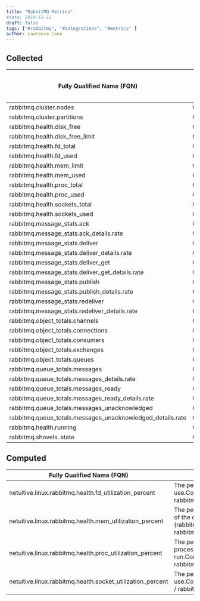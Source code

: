 ```yaml
---
title: "RabbitMQ Metrics"
#date: 2018-12-12
draft: false
tags: ["#rabbitmq", "#integrations", "#metrics" ]
author: Lawrence Lane
---
```


## Collected

| Fully Qualified Name (FQN)                                 | Type    | Units | Statistic | Min  | Max  | Sparse Data Strategy (SDS) | BASE | CORR | UTIL |
|------------------------------------------------------------|---------|-------|-----------|------|------|----------------------------|------|------|------|
| rabbitmq.cluster.nodes                                     | GAUGE   | count | average   | 0    | none | none                       | no   | no   | no   |
| rabbitmq.cluster.partitions                                | GAUGE   | count | average   | 0    | none | none                       | no   | no   | no   |
| rabbitmq.health.disk_free                                  | GAUGE   | bytes | average   | 0    | none | none                       | yes  | no   | no   |
| rabbitmq.health.disk_free_limit                            | GAUGE   | bytes | average   | 0    | none | none                       | no   | no   | no   |
| rabbitmq.health.fd_total                                   | GAUGE   | count | average   | 0    | none | none                       | no   | no   | no   |
| rabbitmq.health.fd_used                                    | GAUGE   | count | average   | 0    | none | none                       | yes  | no   | no   |
| rabbitmq.health.mem_limit                                  | GAUGE   | bytes | average   | 0    | none | none                       | no   | no   | no   |
| rabbitmq.health.mem_used                                   | GAUGE   | bytes | average   | 0    | none | none                       | yes  | no   | no   |
| rabbitmq.health.proc_total                                 | GAUGE   | count | average   | 0    | none | none                       | no   | no   | no   |
| rabbitmq.health.proc_used                                  | GAUGE   | count | average   | 0    | none | none                       | yes  | no   | no   |
| rabbitmq.health.sockets_total                              | GAUGE   | count | average   | 0    | none | none                       | no   | no   | no   |
| rabbitmq.health.sockets_used                               | GAUGE   | count | average   | 0    | none | none                       | yes  | no   | no   |
| rabbitmq.message_stats.ack                                 | COUNTER | count |           | 0    | none | none                       | yes  | no   | no   |
| rabbitmq.message_stats.ack_details.rate                    | GAUGE   | ops   | average   | none | none | none                       | yes  | no   | no   |
| rabbitmq.message_stats.deliver                             | COUNTER | count |           | 0    | none | none                       | yes  | no   | no   |
| rabbitmq.message_stats.deliver_details.rate                | GAUGE   | ops   | average   | none | none | none                       | yes  | no   | no   |
| rabbitmq.message_stats.deliver_get                         | COUNTER | count |           | 0    | none | none                       | yes  | no   | no   |
| rabbitmq.message_stats.deliver_get_details.rate            | GAUGE   | ops   | average   | none | none | none                       | yes  | no   | no   |
| rabbitmq.message_stats.publish                             | COUNTER | count |           | 0    | none | none                       | yes  | no   | no   |
| rabbitmq.message_stats.publish_details.rate                | GAUGE   | ops   | average   | none | none | none                       | yes  | no   | no   |
| rabbitmq.message_stats.redeliver                           | COUNTER | count |           | 0    | none | none                       | no   | no   | no   |
| rabbitmq.message_stats.redeliver_details.rate              | GAUGE   | ops   | average   | none | none | none                       | no   | no   | no   |
| rabbitmq.object_totals.channels                            | GAUGE   | count | average   | 0    | none | none                       | no   | no   | no   |
| rabbitmq.object_totals.connections                         | GAUGE   | count | average   | 0    | none | none                       | no   | no   | no   |
| rabbitmq.object_totals.consumers                           | GAUGE   | count | average   | 0    | none | none                       | no   | no   | no   |
| rabbitmq.object_totals.exchanges                           | GAUGE   | count | average   | 0    | none | none                       | no   | no   | no   |
| rabbitmq.object_totals.queues                              | GAUGE   | count | average   | 0    | none | none                       | no   | no   | no   |
| rabbitmq.queue_totals.messages                             | GAUGE   | count | average   | 0    | none | none                       | yes  | no   | no   |
| rabbitmq.queue_totals.messages_details.rate                | GAUGE   | ops   | average   | none | none | none                       | yes  | no   | no   |
| rabbitmq.queue_totals.messages_ready                       | GAUGE   | count | average   | 0    | none | none                       | no   | no   | no   |
| rabbitmq.queue_totals.messages_ready_details.rate          | GAUGE   | ops   | average   | none | none | none                       | no   | no   | no   |
| rabbitmq.queue_totals.messages_unacknowledged              | GAUGE   | count | average   | 0    | none | none                       | yes  | no   | no   |
| rabbitmq.queue_totals.messages_unacknowledged_details.rate | GAUGE   | ops   | average   | none | none | none                       | yes  | no   | no   |
| rabbitmq.health.running                                    | GAUGE   | none  | minimum   | none | none | none                       | no   | no   | no   |
| rabbitmq.shovels.<shovel-name>.state                       | COUNTER | none  | minimum   | 0    | 1    | none                       | no   | no   | no   |

## Computed

| Fully Qualified Name (FQN)                                | Description                                                                                                                                             | Units   | Min | Max | BASE | CORR | UTIL |
|-----------------------------------------------------------|---------------------------------------------------------------------------------------------------------------------------------------------------------|---------|-----|-----|------|------|------|
| netuitive.linux.rabbitmq.health.fd_utilization_percent     | The percentage of available file descriptors in use.Computation:rabbitmq.health.fd_used / rabbitmq.health.fd_total * 100                                | percent | 0   | 100 | yes  | no   | yes  |
| netuitive.linux.rabbitmq.health.mem_utilization_percent    | The percentage of memory in use as a function of the defined memorylimit.Computation:100 – (rabbitmq.health.mem_used / rabbitmq.health.mem_limit * 100) | percent | 0   | 100 | yes  | no   | yes  |
| netuitive.linux.rabbitmq.health.proc_utilization_percent   | The percentage of the allowed number of processes which are being run.Computation:rabbitmq.health.proc_used / rabbitmq.health.proc_total * 100          | percent | 0   | 100 | yes  | no   | yes  |
| netuitive.linux.rabbitmq.health.socket_utilization_percent | The percentage of the available sockets in use.Computation:rabbitmq.health.sockets_used / rabbitmq.health.sockets_total * 100                           | percent | 0   | 100 | yes  | no   | yes  |
